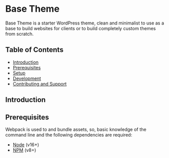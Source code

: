 # Base Theme

Base Theme is a starter WordPress theme, clean and minimalist to use as a base to build websites for clients or to build completely custom themes from scratch.

## Table of Contents

- [Introduction](#introduction)
- [Prerequisites](#prerequisites)
- [Setup](#setup)
- [Development](#development)
- [Contributing and Support](#contributing-and-support)

## Introduction

## Prerequisites

Webpack is used to and bundle assets, so, basic knowledge of the command line and the following dependencies are required:

- [Node](https://nodejs.org) (v16+)
- [NPM](https://npmjs.com) (v8+)
